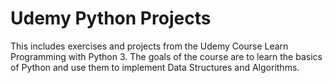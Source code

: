 # Udemy Python Projects
This includes exercises and projects from the Udemy Course Learn Programming with Python 3. The goals of the course are to learn the basics of Python and use them to implement Data Structures and Algorithms.
